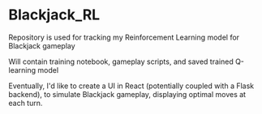 # Blackjack_RL

Repository is used for tracking my Reinforcement Learning model for Blackjack gameplay

Will contain training notebook, gameplay scripts, and saved trained Q-learning model

Eventually, I'd like to create a UI in React (potentially coupled with a Flask backend), to simulate Blackjack gameplay, displaying optimal moves at each turn.
